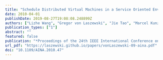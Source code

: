 ```yaml
---
title: "Schedule Distributed Virtual Machines in a Service Oriented Environment"
date: 2010-04-01
publishDate: 2019-08-27T19:08:08.248899Z
authors: ["Lizhe Wang", "Gregor von Laszewski", "Jie Tao", "Marcel Kunze"]
publication_types: ["1"]
abstract: ""
featured: false
publication: "*Proceedings of the 24th IEEE International Conference on Advanced Information Networking and Applications (AINA'10)*"
url_pdf: "https://laszewski.github.io/papers/vonLaszewski-09-aina.pdf"
doi: "10.1109/AINA.2010.47"
---
```


